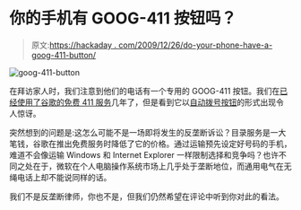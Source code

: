 # 你的手机有 GOOG-411 按钮吗？

> 原文:[https://hackaday . com/2009/12/26/do-your-phone-have-a-goog-411-button/](https://hackaday.com/2009/12/26/does-your-phone-have-a-goog-411-button/)

![](../Images/4abbb7d5dbd460f7cdd70271ee21585e.png "goog-411-button")

在拜访家人时，我们注意到他们的电话有一个专用的 GOOG-411 按钮。我们在[已经使用了](http://hackaday.com/2008/11/18/reversing-googles-iphone-voice-search/)[谷歌的免费 411 服务](http://www.google.com/goog411/)几年了，但是看到它以[自动拨号按钮](http://hackaday.com/2009/11/01/easy-dial-telephone/)的形式出现令人惊讶。

突然想到的问题是:这怎么可能不是一场即将发生的反垄断诉讼？目录服务是一大笔钱，谷歌在推出免费服务时降低了它的价格。通过运输预先设定好号码的手机，难道不会像运输 Windows 和 Internet Explorer 一样限制选择和竞争吗？也许不同之处在于，微软在个人电脑操作系统市场上几乎处于垄断地位，而通用电气在无绳电话上却不能说同样的话。

我们不是反垄断律师，你也不是，但我们仍然希望在评论中听到你对此的看法。